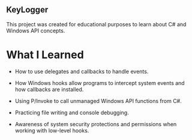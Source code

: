 ## KeyLogger
This project was created for educational purposes to learn about C# and Windows API concepts.

# What I Learned

- How to use delegates and callbacks to handle events.

- How Windows hooks allow programs to intercept system events and how callbacks are installed.

- Using P/Invoke to call unmanaged Windows API functions from C#.

- Practicing file writing and console debugging.

- Awareness of system security protections and permissions when working with low-level hooks.
